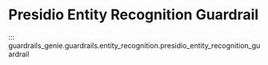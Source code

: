 # Presidio Entity Recognition Guardrail

::: guardrails_genie.guardrails.entity_recognition.presidio_entity_recognition_guardrail
